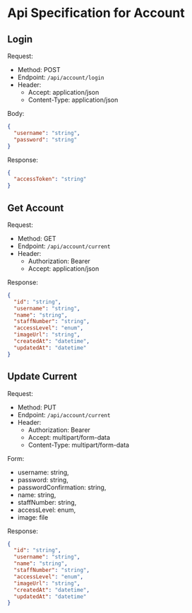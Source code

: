 ﻿# Api Specification for Account

## Login

Request:
- Method: POST
- Endpoint: `/api/account/login`
- Header:
  - Accept: application/json
  - Content-Type: application/json

Body:

```json
{
  "username": "string",
  "password": "string"
}
```

Response:

```json
{
  "accessToken": "string"
}
```

## Get Account

Request:
- Method: GET
- Endpoint: `/api/account/current`
- Header:
  - Authorization: Bearer <token>
  - Accept: application/json

Response:

```json
{
  "id": "string",
  "username": "string",
  "name": "string",
  "staffNumber": "string",
  "accessLevel": "enum",
  "imageUrl": "string",
  "createdAt": "datetime",
  "updatedAt": "datetime"
}
```

## Update Current

Request:
- Method: PUT
- Endpoint: `/api/account/current`
- Header:
  - Authorization: Bearer <token>
  - Accept: multipart/form-data
  - Content-Type: multipart/form-data

Form:

- username: string,
- password: string,
- passwordConfirmation: string,
- name: string,
- staffNumber: string,
- accessLevel: enum,
- image: file

Response:

```json
{
  "id": "string",
  "username": "string",
  "name": "string",
  "staffNumber": "string",
  "accessLevel": "enum",
  "imageUrl": "string",
  "createdAt": "datetime",
  "updatedAt": "datetime"
}
```
